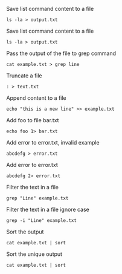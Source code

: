 Save list command content to a file
```shell
ls -la > output.txt
```

Save list command content to a file
```shell
ls -la > output.txt
```

Pass the output of the file to grep command
```shell
cat example.txt > grep line
```

Truncate a file
```shell
: > text.txt
```

Append content to a file
```shell
echo "this is a new line" >> example.txt
```

Add foo to file bar.txt
```shell
echo foo 1> bar.txt
```

Add error to error.txt, invalid example
```shell
abcdefg > error.txt
```

Add error to error.txt
```shell
abcdefg 2> error.txt
```

Filter the text in a file
```shell
grep "Line" example.txt
```

Filter the text in a file ignore case
```shell
grep -i "Line" example.txt
```

Sort the output
```shell
cat example.txt | sort
```

Sort the unique output 
```shell
cat example.txt | sort
```
